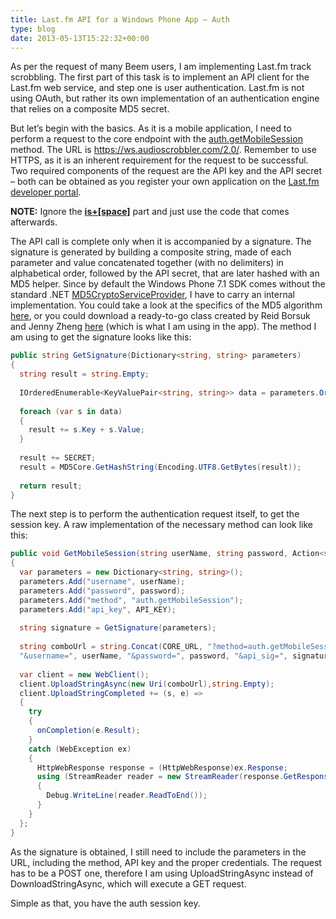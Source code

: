 ```yaml
---
title: Last.fm API for a Windows Phone App – Auth
type: blog
date: 2013-05-13T15:22:32+00:00
---
```


As per the request of many Beem users, I am implementing Last.fm track scrobbling. The first part of this task is to implement an API client for the Last.fm web service, and step one is user authentication. Last.fm is not using OAuth, but rather its own implementation of an authentication engine that relies on a composite MD5 secret. 

But let’s begin with the basics. As it is a mobile application, I need to perform a request to the core endpoint with the [auth.getMobileSession][1] method. The URL is <https://ws.audioscrobbler.com/2.0/>. Remember to use HTTPS, as it is an inherent requirement for the request to be successful. Two required components of the request are the API key and the API secret – both can be obtained as you register your own application on the [Last.fm developer portal][2]. 

**NOTE:** Ignore the **<u>is+[space]</u>** part and just use the code that comes afterwards. 

The API call is complete only when it is accompanied by a signature. The signature is generated by building a composite string, made of each parameter and value concatenated together (with no delimiters) in alphabetical order, followed by the API secret, that are later hashed with an MD5 helper. Since by default the Windows Phone 7.1 SDK comes without the standard .NET [MD5CryptoServiceProvider][3], I have to carry an internal implementation. You could take a look at the specifics of the MD5 algorithm [here][4], or you could download a ready-to-go class created by Reid Borsuk and Jenny Zheng [here][5] (which is what I am using in the app). The method I am using to get the signature looks like this:

```csharp
public string GetSignature(Dictionary<string, string> parameters)
{
  string result = string.Empty;
  
  IOrderedEnumerable<KeyValuePair<string, string>> data = parameters.OrderBy(x=>x.Key);
  
  foreach (var s in data)
  {
    result += s.Key + s.Value;
  }
  
  result += SECRET;
  result = MD5Core.GetHashString(Encoding.UTF8.GetBytes(result));
  
  return result;
}
```

The next step is to perform the authentication request itself, to get the session key. A raw implementation of the necessary method can look like this:

```csharp
public void GetMobileSession(string userName, string password, Action<string> onCompletion)
{
  var parameters = new Dictionary<string, string>();
  parameters.Add("username", userName);
  parameters.Add("password", password);
  parameters.Add("method", "auth.getMobileSession");
  parameters.Add("api_key", API_KEY);
  
  string signature = GetSignature(parameters);
  
  string comboUrl = string.Concat(CORE_URL, "?method=auth.getMobileSession", "&api_key=", API_KEY,
  "&username=", userName, "&password=", password, "&api_sig=", signature);
  
  var client = new WebClient();
  client.UploadStringAsync(new Uri(comboUrl),string.Empty);
  client.UploadStringCompleted += (s, e) =>
  {
    try
    {
      onCompletion(e.Result);
    }
    catch (WebException ex)
    {
      HttpWebResponse response = (HttpWebResponse)ex.Response;
      using (StreamReader reader = new StreamReader(response.GetResponseStream()))
      {
        Debug.WriteLine(reader.ReadToEnd());
      }
    }
  };
}
```

As the signature is obtained, I still need to include the parameters in the URL, including the method, API key and the proper credentials. The request has to be a POST one, therefore I am using UploadStringAsync instead of DownloadStringAsync, which will execute a GET request. 

Simple as that, you have the auth session key.

 [1]: http://www.last.fm/api/show/auth.getMobileSession
 [2]: http://www.last.fm/api/account/create
 [3]: http://msdn.microsoft.com/en-us/library/system.security.cryptography.md5cryptoserviceprovider.aspx
 [4]: http://en.wikipedia.org/wiki/MD5
 [5]: http://archive.msdn.microsoft.com/SilverlightMD5